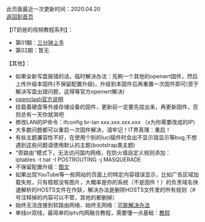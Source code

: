 此页面最近一次更新时间：2020.04.20               
[返回到首页](https://clashopenwrt.github.io/website/)            

【IT奶爸的视频教程系列】：           
* 第01期：[三分钟上手](https://youtu.be/6qqWEPK9ODs)             
* 第02期：暂无       

【其他】：               
* 如果全新写盘报错的话，临时解决办法：先刷一个其他的openwrt固件，然后上传升级本固件(不保留配置升级)，升级到本固件后再重置一次固件即可(至于解决写盘出错问题，这得等官方openwrt解决)                    
* [openclash官方说明](https://github.com/vernesong/OpenClash/blob/master/README.md)             
* 挂载着硬盘等外接存储设备的固件，更新前一定要先拔出来，再更新固件，否则总有一天你就哭吧       
* 修改LAN的IP命令：ifconfig br-lan xxx.xxx.xxx.xxx （x为你需要改成的IP）          
* 大多数问题都可以重启一次固件解决，请牢记！IT界真理：重启！             
* 有些主题兼容性不好，在使用个别的luci插件时会出不显示错显示等bug,不想遇到这些问题请使用默认的主题(bootstrap类主题)                    
* “旁路由”模式下，无法访问国内网络，在防火墙自定义规则添加：           
iptables -t nat -I POSTROUTING -j MASQUERADE                                 
* 不保留配置升级：[图文](./upgrade.md)                        
* 如果出现YouTube等一些网站的页面上的特定内容错误显示，比如广告区域加载失败，只有框框没有图片，大概率是你的系统（不是固件！）的负责域名快速解析的HOSTS文件在作妖，解决办法是删除HOSTS文件里的所有规则（# 号注释掉的内容可以不管，其他的都删掉）    
* 始终无法连接到软路由网络、始终无网络：[可能解决办法](./winproxy.md)                          
* 单线or双线，最简单的iptv内网融合教程，需要懂一点基础：[教程](https://github.com/luckyyyyy/blog/issues/44)         

  
     

